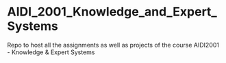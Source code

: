# AIDI_2001_Knowledge_and_Expert_Systems
Repo to host all the assignments as well as projects of the course AIDI2001 - Knowledge &amp; Expert Systems
